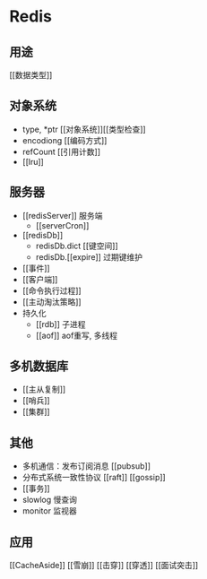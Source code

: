 # Redis
## 用途 
[[数据类型]]

## 对象系统
* type, *ptr [[对象系统]][[类型检查]]
* encodiong [[编码方式]]
* refCount [[引用计数]]
* [[lru]]

## 服务器 
* [[redisServer]] 服务端
    * [[serverCron]]
* [[redisDb]]
    * redisDb.dict [[键空间]]
    * redisDb.[[expire]] 过期键维护 
* [[事件]]
* [[客户端]]
* [[命令执行过程]]
* [[主动淘汰策略]]
* 持久化
    * [[rdb]] 子进程
    * [[aof]] aof重写, 多线程

## 多机数据库
 - [[主从复制]]
 - [[哨兵]] 
 - [[集群]]

## 其他
 - 多机通信：发布订阅消息 [[pubsub]]
 - 分布式系统一致性协议 [[raft]] [[gossip]]
 - [[事务]]
 - slowlog 慢查询
 - monitor 监视器

## 应用
[[CacheAside]]
[[雪崩]]
[[击穿]]
[[穿透]]
[[面试突击]]